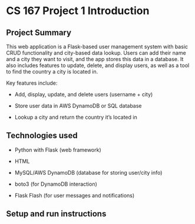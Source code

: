 # CS 167 Project 1 Introduction
## Project Summary

This web application is a Flask-based user management system with basic CRUD functionality and city-based data lookup. Users can add their name and a city they want to visit, and the app stores this data in a database. It also includes features to update, delete, and display users, as well as a tool to find the country a city is located in.

Key features include:

* Add, display, update, and delete users (username + city)

* Store user data in AWS DynamoDB or SQL database

* Lookup a city and return the country it’s located in

## Technologies used

* Python with Flask (web framework)

* HTML

* MySQL/AWS DynamoDB (database for storing user/city info)

* boto3 (for DynamoDB interaction)

* Flask Flash (for user messages and notifications)

## Setup and run instructions